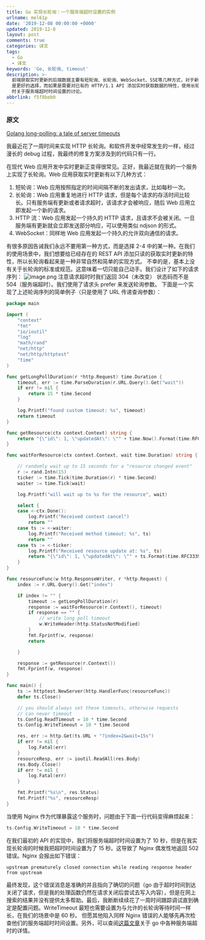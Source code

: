 ```yaml
---
title: Go 实现长轮询：一个服务端超时设置的实例
urlname: mel61p
date: '2019-12-08 00:00:00 +0000'
updated: 2019-12-8
layout: post
comments: true
categories: 译文
tags:
  - Go
  - 译文
keywords: 'Go, 长轮询, timeout'
description: >-
  前端获取实时更新的后端数据主要有短轮询、长轮询、WebSocket、SSE等几种方式，对于新开发的应用使用 WebSocket
  是更好的选择，而如果是需要对已有的 HTTP/1.1 API 添加实时获取数据的特性，使用长轮询则相对简单一些。本文即是作者在使用长轮询改造已有 API
  时关于服务端超时时间设置的讨论。
abbrlink: f5f8beb0
---
```


### 原文

[Golang long-polling: a tale of server timeouts](https://lucasroesler.com/2018/07/golang-long-polling-a-tale-of-server-timeouts/)

我最近花了一周时间来实现 HTTP 长轮询。和软件开发中经常发生的一样，经过漫长的 debug 过程，我最终的修复方案涉及到的代码只有一行。

在现代 Web 应用开发中实时更新正变得很常见。正好，我最近就在我的一个服务上实现了长轮询。Web 应用获取实时更新有以下几种方式：

1. 短轮询：Web 应用按照指定的时间间隔不断的发出请求，比如每秒一次。
1. 长轮询：Web 应用重复地进行 HTTP 请求，但是每个请求的存活时间比较长。只有服务端有更新或者请求超时，该请求才会被响应，随后 Web 应用立即发起一个新的请求。
1. HTTP 流：Web 应用发起一个持久的 HTTP 请求，且请求不会被关闭。一旦服务端有更新就会立即发送部分响应，可以使用类似 ndjson 的形式。
1. WebSocket：同样地 Web 应用发起一个持久的允许双向通信的请求。

有很多原因告诫我们永远不要用第一种方式，而是选择 2-4 中的某一种。在我们的使用场景中，我们想要给已经存在的 REST API 添加只读的获取实时更新的特性，所以长轮询看起来是一种非常自然和简单的实现方式。
不幸的是，基本上没有关于长轮询的标准或规范。这意味着一切只能自己动手。我们设计了如下的请求序列：
![image.png](https://cdn.nlark.com/yuque/0/2019/png/182657/1575783155078-b299a29e-2114-4667-ad30-947580207315.png#align=left&display=inline&height=526&margin=%5Bobject%20Object%5D&name=image.png&originHeight=526&originWidth=579&size=95727&status=done&style=none&width=579)
注意请求超时时我们返回 304（未改变） 状态码而不是 504（服务端超时）。我们使用了请求头 prefer 来发送轮询参数。
下面是一个实现了上述轮询序列的简单例子（只是使用了 URL 传递查询参数）：

```go
package main

import (
	"context"
	"fmt"
	"io/ioutil"
	"log"
	"math/rand"
	"net/http"
	"net/http/httptest"
	"time"
)

func getLongPollDuration(r *http.Request) time.Duration {
	timeout, err := time.ParseDuration(r.URL.Query().Get("wait"))
	if err != nil {
		return 15 * time.Second
	}

	log.Printf("found custom timeout: %s", timeout)
	return timeout
}

func getResource(ctx context.Context) string {
	return "{\"id\": 1, \"updatedAt\": \"" + time.Now().Format(time.RFC3339) + "\"}"
}

func waitForResource(ctx context.Context, wait time.Duration) string {

	// randomly wait up to 15 seconds for a "resource changed event"
	r := rand.Intn(15)
	ticker := time.Tick(time.Duration(r) * time.Second)
	waiter := time.Tick(wait)

	log.Printf("will wait up to %s for the resource", wait)

	select {
	case <-ctx.Done():
		log.Printf("Received context cancel")
		return ""
	case ts := <-waiter:
		log.Printf("Received method timeout: %s", ts)
		return ""
	case ts := <-ticker:
		log.Printf("Received resource update at: %s", ts)
		return "{\"id\": 1, \"updatedAt\": \"" + ts.Format(time.RFC3339) + "\"}"
	}
}

func resourceFunc(w http.ResponseWriter, r *http.Request) {
	index := r.URL.Query().Get("index")

	if index != "" {
		timeout := getLongPollDuration(r)
		response := waitForResource(r.Context(), timeout)
		if response == "" {
			// write long poll timeout
			w.WriteHeader(http.StatusNotModified)
		}
		fmt.Fprintf(w, response)
		return

	}

	response := getResource(r.Context())
	fmt.Fprintf(w, response)
}

func main() {
	ts := httptest.NewServer(http.HandlerFunc(resourceFunc))
	defer ts.Close()

	// you should always set these timeouts, otherwise requests
	// can never timeout
	ts.Config.ReadTimeout = 10 * time.Second
	ts.Config.WriteTimeout = 10 * time.Second

	res, err := http.Get(ts.URL + "?index=2&wait=15s")
	if err != nil {
		log.Fatal(err)
	}
	resourceResp, err := ioutil.ReadAll(res.Body)
	res.Body.Close()
	if err != nil {
		log.Fatal(err)
	}

	fmt.Printf("%s\n", res.Status)
	fmt.Printf("%s", resourceResp)
}
```

当使用 Nginx 作为代理暴露这个服务时，问题由于下面一行代码变得麻烦起来：

```go
ts.Config.WriteTimeout = 10 * time.Second
```

在我们最初的 API 的实现中，我们将服务端超时时间设置为了 10 秒，但是在我实现长轮询的时候我把超时时间设置为了 15 秒。这导致了 Nginx 偶发性地返回 502 错误。Nginx 会报出如下错误：

```
upstream prematurely closed connection while reading response header from upstream
```

最终发现，这个错误消息是准确的并且指向了确切的问题（go 由于超时时间到达关闭了请求，但是我的处理函数仍然在请求关闭后尝试去写入内容），但是在网上搜索的结果并没有提供太多帮助。最后，我断断续续花了一周时间跟踪调试直到确定是配置问题。WriteTimeout 最短也需要设置为与允许的长轮询等待时间一样长，在我们的场景中是 60 秒。
但愿其他陷入同样 Nginx 错误的人能够先再次检查他们的服务端超时时间设置。另外，可以查阅[这篇文章](https://blog.cloudflare.com/the-complete-guide-to-golang-net-http-timeouts/)关于 go 中各种服务端超时的详情。
